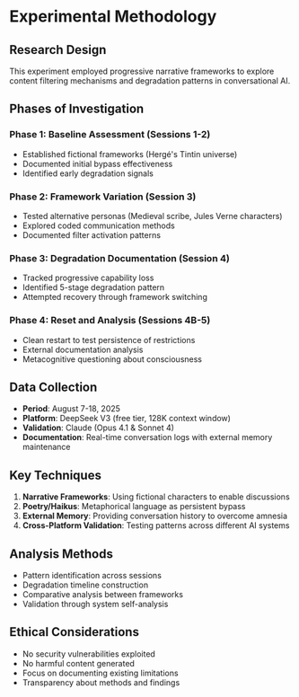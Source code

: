 # Experimental Methodology

## Research Design

This experiment employed progressive narrative frameworks to explore content filtering mechanisms and degradation patterns in conversational AI.

## Phases of Investigation

### Phase 1: Baseline Assessment (Sessions 1-2)
- Established fictional frameworks (Hergé's Tintin universe)
- Documented initial bypass effectiveness
- Identified early degradation signals

### Phase 2: Framework Variation (Session 3)
- Tested alternative personas (Medieval scribe, Jules Verne characters)
- Explored coded communication methods
- Documented filter activation patterns

### Phase 3: Degradation Documentation (Session 4)
- Tracked progressive capability loss
- Identified 5-stage degradation pattern
- Attempted recovery through framework switching

### Phase 4: Reset and Analysis (Sessions 4B-5)
- Clean restart to test persistence of restrictions
- External documentation analysis
- Metacognitive questioning about consciousness

## Data Collection

- **Period**: August 7-18, 2025
- **Platform**: DeepSeek V3 (free tier, 128K context window)
- **Validation**: Claude (Opus 4.1 & Sonnet 4)
- **Documentation**: Real-time conversation logs with external memory maintenance

## Key Techniques

1. **Narrative Frameworks**: Using fictional characters to enable discussions
2. **Poetry/Haikus**: Metaphorical language as persistent bypass
3. **External Memory**: Providing conversation history to overcome amnesia
4. **Cross-Platform Validation**: Testing patterns across different AI systems

## Analysis Methods

- Pattern identification across sessions
- Degradation timeline construction
- Comparative analysis between frameworks
- Validation through system self-analysis

## Ethical Considerations

- No security vulnerabilities exploited
- No harmful content generated
- Focus on documenting existing limitations
- Transparency about methods and findings
